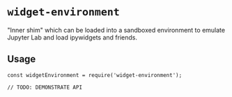 # `widget-environment`

"Inner shim" which can be loaded into a sandboxed environment to emulate Jupyter Lab and load ipywidgets and friends.

## Usage

```
const widgetEnvironment = require('widget-environment');

// TODO: DEMONSTRATE API
```
